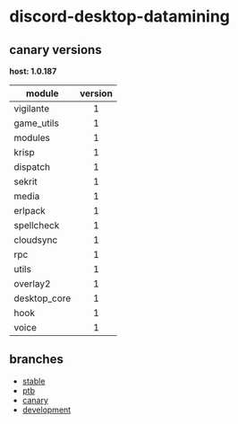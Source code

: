# discord-desktop-datamining

## canary versions

**host: 1.0.187**

| module | version |
| ------ | :-----: |
| vigilante | 1 |
| game_utils | 1 |
| modules | 1 |
| krisp | 1 |
| dispatch | 1 |
| sekrit | 1 |
| media | 1 |
| erlpack | 1 |
| spellcheck | 1 |
| cloudsync | 1 |
| rpc | 1 |
| utils | 1 |
| overlay2 | 1 |
| desktop_core | 1 |
| hook | 1 |
| voice | 1 |

## branches

- [stable](https://github.com/OpenAsar/discord-desktop-datamining/tree/stable)
- [ptb](https://github.com/OpenAsar/discord-desktop-datamining/tree/ptb)
- [canary](https://github.com/OpenAsar/discord-desktop-datamining/tree/canary)
- [development](https://github.com/OpenAsar/discord-desktop-datamining/tree/development)